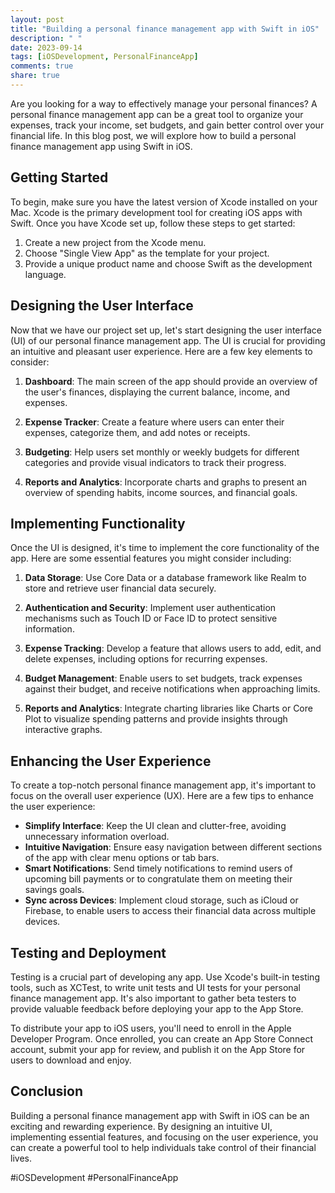 ```yaml
---
layout: post
title: "Building a personal finance management app with Swift in iOS"
description: " "
date: 2023-09-14
tags: [iOSDevelopment, PersonalFinanceApp]
comments: true
share: true
---
```


Are you looking for a way to effectively manage your personal finances? A personal finance management app can be a great tool to organize your expenses, track your income, set budgets, and gain better control over your financial life. In this blog post, we will explore how to build a personal finance management app using Swift in iOS.

## Getting Started

To begin, make sure you have the latest version of Xcode installed on your Mac. Xcode is the primary development tool for creating iOS apps with Swift. Once you have Xcode set up, follow these steps to get started:

1. Create a new project from the Xcode menu.
2. Choose "Single View App" as the template for your project.
3. Provide a unique product name and choose Swift as the development language.

## Designing the User Interface

Now that we have our project set up, let's start designing the user interface (UI) of our personal finance management app. The UI is crucial for providing an intuitive and pleasant user experience. Here are a few key elements to consider:

1. **Dashboard**: The main screen of the app should provide an overview of the user's finances, displaying the current balance, income, and expenses.

2. **Expense Tracker**: Create a feature where users can enter their expenses, categorize them, and add notes or receipts.

3. **Budgeting**: Help users set monthly or weekly budgets for different categories and provide visual indicators to track their progress.

4. **Reports and Analytics**: Incorporate charts and graphs to present an overview of spending habits, income sources, and financial goals.

## Implementing Functionality

Once the UI is designed, it's time to implement the core functionality of the app. Here are some essential features you might consider including:

1. **Data Storage**: Use Core Data or a database framework like Realm to store and retrieve user financial data securely.

2. **Authentication and Security**: Implement user authentication mechanisms such as Touch ID or Face ID to protect sensitive information.

3. **Expense Tracking**: Develop a feature that allows users to add, edit, and delete expenses, including options for recurring expenses.

4. **Budget Management**: Enable users to set budgets, track expenses against their budget, and receive notifications when approaching limits.

5. **Reports and Analytics**: Integrate charting libraries like Charts or Core Plot to visualize spending patterns and provide insights through interactive graphs.

## Enhancing the User Experience

To create a top-notch personal finance management app, it's important to focus on the overall user experience (UX). Here are a few tips to enhance the user experience:

- **Simplify Interface**: Keep the UI clean and clutter-free, avoiding unnecessary information overload.
- **Intuitive Navigation**: Ensure easy navigation between different sections of the app with clear menu options or tab bars.
- **Smart Notifications**: Send timely notifications to remind users of upcoming bill payments or to congratulate them on meeting their savings goals.
- **Sync across Devices**: Implement cloud storage, such as iCloud or Firebase, to enable users to access their financial data across multiple devices.

## Testing and Deployment

Testing is a crucial part of developing any app. Use Xcode's built-in testing tools, such as XCTest, to write unit tests and UI tests for your personal finance management app. It's also important to gather beta testers to provide valuable feedback before deploying your app to the App Store.

To distribute your app to iOS users, you'll need to enroll in the Apple Developer Program. Once enrolled, you can create an App Store Connect account, submit your app for review, and publish it on the App Store for users to download and enjoy.

## Conclusion

Building a personal finance management app with Swift in iOS can be an exciting and rewarding experience. By designing an intuitive UI, implementing essential features, and focusing on the user experience, you can create a powerful tool to help individuals take control of their financial lives.

#iOSDevelopment #PersonalFinanceApp